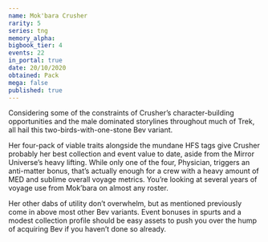 ```yaml
---
name: Mok'bara Crusher
rarity: 5
series: tng
memory_alpha:
bigbook_tier: 4
events: 22
in_portal: true
date: 20/10/2020
obtained: Pack
mega: false
published: true
---
```


Considering some of the constraints of Crusher’s character-building opportunities and the male dominated storylines throughout much of Trek, all hail this two-birds-with-one-stone Bev variant. 

Her four-pack of viable traits alongside the mundane HFS tags give Crusher probably her best collection and event value to date, aside from the Mirror Universe’s heavy lifting. While only one of the four, Physician, triggers an anti-matter bonus, that’s actually enough for a crew with a heavy amount of MED and sublime overall voyage metrics. You’re looking at several years of voyage use from Mok’bara on almost any roster.

Her other dabs of utility don’t overwhelm, but as mentioned previously come in above most other Bev variants. Event bonuses in spurts and a modest collection profile should be easy assets to push you over the hump of acquiring Bev if you haven’t done so already.
